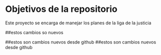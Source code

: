 # Objetivos de la repositorio

Este proyecto se encarga de manejar los planes de la liga de la justicia


##estos cambios so nuevos

##estos son cambios nuevos desde github
##estos son cambios nuevos desde github

